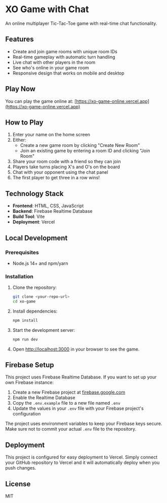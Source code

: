 # XO Game with Chat

An online multiplayer Tic-Tac-Toe game with real-time chat functionality.

## Features

- Create and join game rooms with unique room IDs
- Real-time gameplay with automatic turn handling
- Live chat with other players in the room
- See who's online in your game room
- Responsive design that works on mobile and desktop

## Play Now

You can play the game online at: [https://xo-game-online.vercel.app](https://xo-game-online.vercel.app)

## How to Play

1. Enter your name on the home screen
2. Either:
   - Create a new game room by clicking "Create New Room"
   - Join an existing game by entering a room ID and clicking "Join Room"
3. Share your room code with a friend so they can join
4. Players take turns placing X's and O's on the board
5. Chat with your opponent using the chat panel
6. The first player to get three in a row wins!

## Technology Stack

- **Frontend**: HTML, CSS, JavaScript
- **Backend**: Firebase Realtime Database
- **Build Tool**: Vite
- **Deployment**: Vercel

## Local Development

### Prerequisites

- Node.js 14+ and npm/yarn

### Installation

1. Clone the repository:
   ```bash
   git clone <your-repo-url>
   cd xo-game
   ```

2. Install dependencies:
   ```bash
   npm install
   ```

3. Start the development server:
   ```bash
   npm run dev
   ```

4. Open [http://localhost:3000](http://localhost:3000) in your browser to see the game.

## Firebase Setup

This project uses Firebase Realtime Database. If you want to set up your own Firebase instance:

1. Create a new Firebase project at [firebase.google.com](https://firebase.google.com)
2. Enable the Realtime Database
3. Copy the `.env.example` file to a new file named `.env`
4. Update the values in your `.env` file with your Firebase project's configuration

The project uses environment variables to keep your Firebase keys secure. Make sure not to commit your actual `.env` file to the repository.

## Deployment

This project is configured for easy deployment to Vercel. Simply connect your GitHub repository to Vercel and it will automatically deploy when you push changes.

## License

MIT 